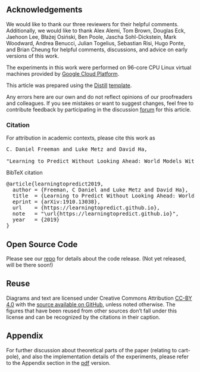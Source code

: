 ## Acknowledgements

We would like to thank our three reviewers for their helpful comments.  Additionally, we would like to thank Alex Alemi, Tom Brown, Douglas Eck, Jaehoon Lee, Błażej Osiński, Ben Poole, Jascha Sohl-Dickstein, Mark Woodward, Andrea Benucci, Julian Togelius, Sebastian Risi, Hugo Ponte, and Brian Cheung for helpful comments, discussions, and advice on early versions of this work.

The experiments in this work were performed on 96-core CPU Linux virtual machines provided by [Google Cloud Platform](https://cloud.google.com/).

This article was prepared using the [Distill](https://distill.pub) [template](https://github.com/distillpub/template).

Any errors here are our own and do not reflect opinions of our proofreaders and colleagues. If you see mistakes or want to suggest changes, feel free to contribute feedback by participating in the discussion [forum](https://github.com/learningtopredict/learningtopredict.github.io/issues) for this article.

<h3 id="citation">Citation</h3>

For attribution in academic contexts, please cite this work as

<pre class="citation short">C. Daniel Freeman and Luke Metz and David Ha,<br/>
"Learning to Predict Without Looking Ahead: World Models Without Forward Prediction", 2019.</pre>

BibTeX citation

<pre class="citation long">@article{learningtopredict2019,
  author = {Freeman, C Daniel and Luke Metz and David Ha},
  title  = {Learning to Predict Without Looking Ahead: World Models Without Forward Prediction},
  eprint = {arXiv:1910.13038},
  url    = {https://learningtopredict.github.io},
  note   = "\url{https://learningtopredict.github.io}",
  year   = {2019}
}</pre>

## Open Source Code

Please see our [repo](https://github.com/google/brain-tokyo-workshop/) for details about the code release. (Not yet released, will be there soon!)

## Reuse

Diagrams and text are licensed under Creative Commons Attribution [CC-BY 4.0](https://creativecommons.org/licenses/by/4.0/) with the [source available on GitHub](https://github.com/learningtopredict/learningtopredict.github.io), unless noted otherwise. The figures that have been reused from other sources don’t fall under this license and can be recognized by the citations in their caption.

## Appendix

For further discussion about theoretical parts of the paper (relating to cart-pole), and also the implementation details of the experiments, please refer to the Appendix section in the [pdf](https://arxiv.org/abs/1910.13038) version.
